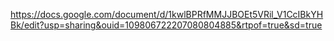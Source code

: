  
 https://docs.google.com/document/d/1kwlBPRfMMJJBOEt5VRil_V1CcIBkYHBk/edit?usp=sharing&ouid=109806722207080804885&rtpof=true&sd=true
 
